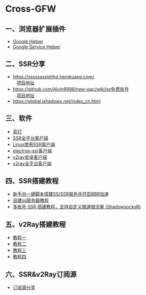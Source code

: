 # Cross-GFW
## 一、浏览器扩展插件
  * [Google Helper]( http://googlehelper.net)    
  * [Google Service Helper](https://chrome.google.com/webstore/detail/谷歌服务助手/cgncbhnhlkbdieckbbmeppcefokppagh?utm_source=chrome-app-launcher-info-dialog)    
  
## 二、SSR分享 
  * https://ssssssssjshhd.herokuapp.com/   
    [项目地址](https://github.com/the0demiurge/ShadowSocksShare-OpenShift)    
  * https://github.com/Alvin9999/new-pac/wiki/ss免费账号    
    [项目地址](https://github.com/Alvin9999/new-pac)   
  * https://global.ishadowx.net/index_cn.html   
  
## 三、软件 
  * [蓝灯](https://github.com/getlantern/forum)   
  * [SSR全平台客户端](https://www.flyzy2005.com/fan-qiang/shadowsocksr/ss-ssr-clients/) 
  * [Linux使用SSR客户端](https://mikoto10032.github.io/post/%E7%A8%8B%E5%BA%8F%E5%91%98%E9%82%A3%E4%BA%9B%E4%BA%8B/linux%E4%BD%BF%E7%94%A8ssr%E5%AE%A2%E6%88%B7%E7%AB%AF/)
  * [electron-ssr客户端](https://github.com/erguotou520/electron-ssr/releases)
  * [v2ray安卓客户端](https://yuan.ga/v2ray-android-tutorial/)
  * [v2ray全平台客户端](https://yuan.ga/v2ray-complete-tutorial/)
 
## 四、SSR搭建教程 
* [新手向一键脚本搭建SS/SSR服务并开启BBR加速](https://segmentfault.com/a/1190000015243145)
* [自建ss服务器教程](https://github.com/Alvin9999/new-pac/wiki/%E8%87%AA%E5%BB%BAss%E6%9C%8D%E5%8A%A1%E5%99%A8%E6%95%99%E7%A8%8B)
* [多账号 SSR 搭建教程，支持自定义限速限流量 (ShadowsocksR)](https://fangeqiang.com/595.html)

## 五、v2Ray搭建教程    
  * [教程一](https://toutyrater.github.io)                  
  * [教程二](https://www.helup.com/77.html)          
  * [教程三](https://www.v2ray.com/chapter_00/start.html)                 
  * [教程四](https://yuan.ga/v2ray-complete-tutorial/)
  
## 六、SSR&v2Ray订阅源
* [订阅源分享](https://github.com/loremwalker/WebSiteUseful/blob/master/%E7%A7%91%E5%AD%A6%E4%B8%8A%E7%BD%91/SS%26%26SSR%26v2ray%E5%88%86%E4%BA%AB.md)
